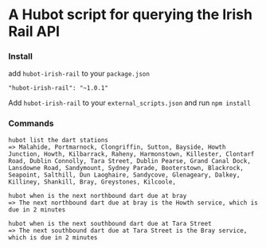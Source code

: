# A Hubot script for querying the Irish Rail API

### Install
add `hubot-irish-rail` to your `package.json`
```
"hubot-irish-rail": "~1.0.1"
```
Add `hubot-irish-rail` to your `external_scripts.json` and run `npm install`

### Commands

```
hubot list the dart stations
=> Malahide, Portmarnock, Clongriffin, Sutton, Bayside, Howth Junction, Howth, Kilbarrack, Raheny, Harmonstown, Killester, Clontarf Road, Dublin Connolly, Tara Street, Dublin Pearse, Grand Canal Dock, Lansdowne Road, Sandymount, Sydney Parade, Booterstown, Blackrock, Seapoint, Salthill, Dun Laoghaire, Sandycove, Glenageary, Dalkey, Killiney, Shankill, Bray, Greystones, Kilcoole,
```

```
hubot when is the next northbound dart due at bray
=> The next northbound dart due at bray is the Howth service, which is due in 2 minutes
```

```
hubot when is the next southbound dart due at Tara Street
=> The next southbound dart due at Tara Street is the Bray service, which is due in 2 minutes
```
